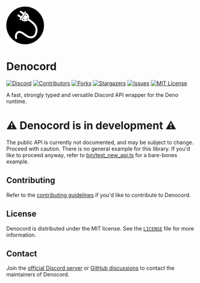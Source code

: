 ![Denocord logo](assets/Denocord_Circle_Small.png)

# Denocord

[![Discord][discord-shield]][discord-url]
[![Contributors][contributors-shield]][contributors-url]
[![Forks][forks-shield]][forks-url] [![Stargazers][stars-shield]][stars-url]
[![Issues][issues-shield]][issues-url]
[![MIT License][license-shield]][license-url]

A fast, strongly typed and versatile Discord API wrapper for the Deno runtime.

# ⚠️ Denocord is in development ⚠️

The public API is currently not documented, and may be subject to change.
Proceed with caution. There is no general example for this library. If you'd
like to proceed anyway, refer to [bin/test_new_api.ts](./bin/test_new_api.ts)
for a bare-bones example.

## Contributing

Refer to the [contributing guidelines](./CONTRIBUTING.md) if you'd like to
contribute to Denocord.

## License

Denocord is distributed under the MIT license. See the [`LICENSE`](./LICENSE)
file for more information.

## Contact

Join the [official Discord server][discord-url] or
[GitHub discussions][gh-discussions] to contact the maintainers of Denocord.

[contributors-shield]: https://img.shields.io/github/contributors/Denocord/Denocord.svg?style=flat
[contributors-url]: https://github.com/Denocord/Denocord/graphs/contributors
[forks-shield]: https://img.shields.io/github/forks/Denocord/Denocord.svg?style=flat
[forks-url]: https://github.com/Denocord/Denocord/network/members
[stars-shield]: https://img.shields.io/github/stars/Denocord/Denocord.svg?style=flat
[stars-url]: https://github.com/Denocord/Denocord/stargazers
[issues-shield]: https://img.shields.io/github/issues/Denocord/Denocord.svg?style=flat
[issues-url]: https://github.com/Denocord/Denocord/issues
[license-shield]: https://img.shields.io/github/license/Denocord/Denocord.svg?style=flat
[license-url]: https://github.com/Denocord/Denocord/blob/master/LICENSE
[discord-url]: https://discord.gg/gS757SV
[discord-shield]: https://discordapp.com/api/guilds/616556458946854922/embed.png
[gh-discussions]: https://github.com/Denocord/Denocord/discussions
